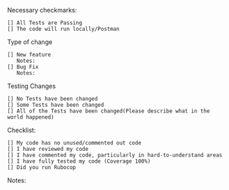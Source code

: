 Necessary checkmarks:  

    [] All Tests are Passing
    [] The code will run locally/Postman

Type of change  

    [] New feature
       Notes: 
    [] Bug Fix
       Notes:

Testing Changes  

    [] No Tests have been changed
    [] Some Tests have been changed
    [] All of the Tests have been changed(Please describe what in the world happened)

Checklist:  

    [] My code has no unused/commented out code
    [] I have reviewed my code
    [] I have commented my code, particularly in hard-to-understand areas
    [] I have fully tested my code (Coverage 100%)
    [] Did you run Rubocop

Notes:  
